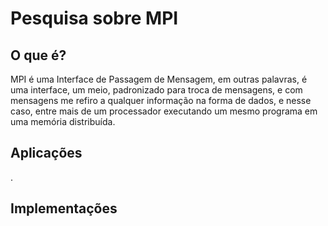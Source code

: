 # Pesquisa sobre MPI

## O que é?

MPI é uma Interface de Passagem de Mensagem, em outras palavras, é uma interface, um meio, padronizado para troca de mensagens, e com mensagens me refiro a qualquer informação na forma de dados, e nesse caso, entre mais de um processador executando um mesmo programa em uma memória distribuída.

## Aplicações

.

## Implementações
